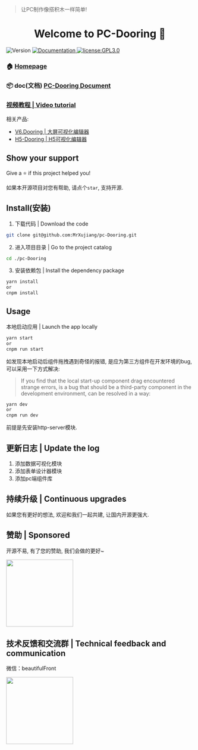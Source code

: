 > 让PC制作像搭积木一样简单!

<h1 align="center">Welcome to PC-Dooring 👋</h1>
<p>
  <img alt="Version" src="https://img.shields.io/badge/version-1.2-blue.svg?cacheSeconds=2592000" />
  <a href="https://juejin.im/post/6864410873709592584/" target="_blank">
    <img alt="Documentation" src="https://img.shields.io/badge/documentation-yes-brightgreen.svg" />
  </a>
  <a href="#" target="_blank">
    <img alt="license:GPL3.0" src="https://img.shields.io/badge/license-GPL3.0-yellow.svg" />
  </a>
</p>

### 🏠 [Homepage](http://h5.dooring.cn/pc_plus/editor?tid=6AC322B0)

### 📦 doc(文档) [PC-Dooring Document](http://h5.dooring.cn/doc)

### [视频教程 | Video tutorial](https://www.zhihu.com/zvideo/1326300284608417792)


相关产品: 
- [V6.Dooring | 大屏可视化编辑器](https://github.com/MrXujiang/v6.dooring.public)
- [H5-Dooring | H5可视化编辑器](https://github.com/MrXujiang/h5-Dooring)


## Show your support

Give a ⭐️ if this project helped you!

如果本开源项目对您有帮助, 请点个`star`, 支持开源.

## Install(安装)
1. 下载代码 | Download the code
```sh
git clone git@github.com:MrXujiang/pc-Dooring.git
```
2. 进入项目目录 | Go to the project catalog
```sh
cd ./pc-Dooring
```

3. 安装依赖包 | Install the dependency package
```sh
yarn install
or
cnpm install
```

## Usage

本地启动应用 | Launch the app locally
```sh
yarn start
or
cnpm run start
```

如发现本地启动后组件拖拽遇到奇怪的报错, 是应为第三方组件在开发环境的bug, 可以采用一下方式解决:
> If you find that the local start-up component drag encountered strange errors, is a bug that should be a third-party component in the development environment, can be resolved in a way:

```sh
yarn dev
or
cnpm run dev
```
前提是先安装http-server模块.

## 更新日志 | Update the log
1. 添加数据可视化模块
2. 添加表单设计器模块
3. 添加pc端组件库


## 持续升级 | Continuous upgrades
如果您有更好的想法, 欢迎和我们一起共建, 让国内开源更强大.

## 赞助 | Sponsored
开源不易, 有了您的赞助, 我们会做的更好~

<img src="http://49.234.61.19/uploads/WechatIMG2_1742b586c3d.jpeg" width="180px" />

## 技术反馈和交流群 | Technical feedback and communication
微信：beautifulFront

<img src="http://49.234.61.19/uploads/code_1763cc23385.png" width="180px" />
